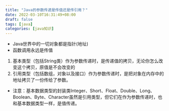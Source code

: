 ```yaml
---
title: "Java的参数传递是传值还是传引用？"
date: 2022-03-10T16:31:49+08:00
draft: false
tags: [java]
categories: [java知识]
---
```

* Java世界中的一切对象都是指针(地址)
* 函数调用永远是传值

1. 基本类型（包括String类）作为参数传递时，是传递值的拷贝，无论你怎么改变这个拷贝，原值是不会改变的
2. 引用类型（包括数组，对象以及接口）作为参数传递时，是把对象在内存中的地址拷贝了一份传给了参数。
* 注意：基本数据类型的封装类Integer、Short、Float、Double、Long、Boolean、Byte、Character虽然是引用类型，但它们在作为参数传递时，也和基本数据类型一样，是值传递。
